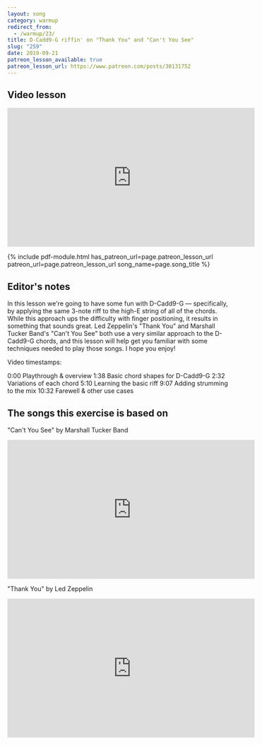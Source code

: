 ```yaml
---
layout: song
category: warmup
redirect_from:
  - /warmup/23/
title: D-Cadd9-G riffin' on "Thank You" and "Can't You See"
slug: "259"
date: 2019-09-21
patreon_lesson_available: true
patreon_lesson_url: https://www.patreon.com/posts/30131752
---
```


## Video lesson

<iframe width="560" height="315" src="https://www.youtube.com/embed/zxJfy9M88Vc?showinfo=0" frameborder="0" allowfullscreen></iframe>

<!-- Coming soon... -->

{% include pdf-module.html has_patreon_url=page.patreon_lesson_url patreon_url=page.patreon_lesson_url song_name=page.song_title %}

## Editor's notes

In this lesson we're going to have some fun with D-Cadd9-G –– specifically, by applying the same 3-note riff to the high-E string of all of the chords. While this approach ups the difficulty with finger positioning, it results in something that sounds great. Led Zeppelin's "Thank You" and Marshall Tucker Band's "Can't You See" both use a very similar approach to the D-Cadd9-G chords, and this lesson will help get you familiar with some techniques needed to play those songs. I hope you enjoy!

Video timestamps:

0:00 Playthrough & overview
1:38 Basic chord shapes for D-Cadd9-G
2:32 Variations of each chord
5:10 Learning the basic riff
9:07 Adding strumming to the mix
10:32 Farewell & other use cases

## The songs this exercise is based on

"Can't You See" by Marshall Tucker Band

<iframe width="560" height="315" src="https://www.youtube.com/embed/-48Za7VZR_c" frameborder="0" allow="accelerometer; autoplay; encrypted-media; gyroscope; picture-in-picture" allowfullscreen></iframe>

"Thank You" by Led Zeppelin

<iframe width="560" height="315" src="https://www.youtube.com/embed/u1z4vkPWkLQ" frameborder="0" allow="accelerometer; autoplay; encrypted-media; gyroscope; picture-in-picture" allowfullscreen></iframe>
